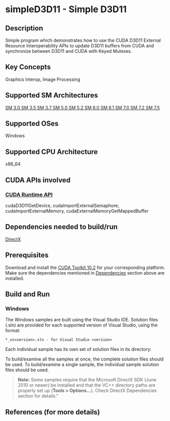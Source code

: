 # simpleD3D11 - Simple D3D11

## Description

Simple program which demonstrates  how to use the CUDA D3D11 External Resource Interoperability APIs to update D3D11 buffers from CUDA and synchronize between D3D11 and CUDA with Keyed Mutexes.

## Key Concepts

Graphics Interop, Image Processing

## Supported SM Architectures

[SM 3.0 ](https://developer.nvidia.com/cuda-gpus)  [SM 3.5 ](https://developer.nvidia.com/cuda-gpus)  [SM 3.7 ](https://developer.nvidia.com/cuda-gpus)  [SM 5.0 ](https://developer.nvidia.com/cuda-gpus)  [SM 5.2 ](https://developer.nvidia.com/cuda-gpus)  [SM 6.0 ](https://developer.nvidia.com/cuda-gpus)  [SM 6.1 ](https://developer.nvidia.com/cuda-gpus)  [SM 7.0 ](https://developer.nvidia.com/cuda-gpus)  [SM 7.2 ](https://developer.nvidia.com/cuda-gpus)  [SM 7.5 ](https://developer.nvidia.com/cuda-gpus)

## Supported OSes

Windows

## Supported CPU Architecture

x86_64

## CUDA APIs involved

### [CUDA Runtime API](http://docs.nvidia.com/cuda/cuda-runtime-api/index.html)
cudaD3D11GetDevice, cudaImportExternalSemaphore, cudaImportExternalMemory, cudaExternalMemoryGetMappedBuffer

## Dependencies needed to build/run
[DirectX](../../README.md#directx)

## Prerequisites

Download and install the [CUDA Toolkit 10.2](https://developer.nvidia.com/cuda-downloads) for your corresponding platform.
Make sure the dependencies mentioned in [Dependencies]() section above are installed.

## Build and Run

### Windows
The Windows samples are built using the Visual Studio IDE. Solution files (.sln) are provided for each supported version of Visual Studio, using the format:
```
*_vs<version>.sln - for Visual Studio <version>
```
Each individual sample has its own set of solution files in its directory:

To build/examine all the samples at once, the complete solution files should be used. To build/examine a single sample, the individual sample solution files should be used.
> **Note:** Some samples require that the Microsoft DirectX SDK (June 2010 or newer) be installed and that the VC++ directory paths are properly set up (**Tools > Options...**). Check DirectX Dependencies section for details."

## References (for more details)


